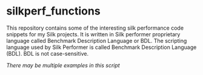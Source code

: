 # silkperf_functions
This repository contains some of the interesting silk performance code snippets for my Silk projects. It is written in Silk performer proprietary language called Benchmark Description Language or BDL.
The scripting language used by Silk Performer is called Benchmark Description Language (BDL). BDL is not case-sensitive.

_There may be multiple examples in this script_

